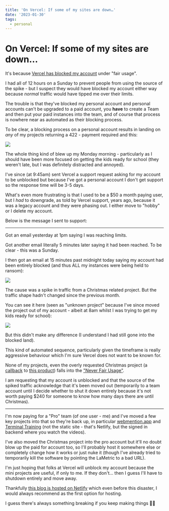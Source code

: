```yaml
---
title: 'On Vercel: If some of my sites are down…'
date: '2023-01-30'
tags:
  - personal
---
```


# On Vercel: If some of my sites are down…

It's because [Vercel has blocked my account](https://vercel.com) under "fair usage".

I had all of 12 hours on a Sunday to prevent people from using the source of the spike - but I suspect they would have blocked my account either way because _normal_ traffic would have tipped me over their limits.

<!--more-->

The trouble is that they've blocked my personal account and personal accounts can't be upgraded to a paid account, you **have** to create a Team and then put your paid instances into the team, and of course that process is nowhere near as automated as their blocking process.

To be clear, a blocking process on a personal account results in landing on _any_ of my projects returning a 422 - payment required and this:

![](/images/vercel-blocked.png)

The whole thing kind of blew up my Monday morning - particularly as I should have been more focused on getting the kids ready for school (they weren't late, but I was definitely distracted and annoyed).

I've since (at 9:45am) sent Vercel a support request asking for my account to be unblocked but because I've got a personal account I don't get support so the response time will be 3-5 days.

What's even more frustrating is that I used to be a $50 a month paying user, but I *had* to downgrade, as told by Vercel support, years ago, because it was a legacy account and they were phasing out. I either move to "hobby" or I delete my account.

Below is the message I sent to support:

---

Got an email yesterday at 1pm saying I was reaching limits.

Got another email literally 5 minutes later saying it had been reached. To be clear - this was a Sunday.

I then got an email at 15 minutes past midnight today saying my account had been entirely blocked (and thus ALL my instances were being held to ransom):

![](/images/vercel-emails.png)

The cause was a spike in traffic from a Christmas related project. But the traffic shape hadn't changed since the previous month.

You can see it here (seen as "unknown project" because I've since moved the project out of my account - albeit at 8am whilst I was trying to get my kids ready for school):

![](/images/vercel-traffic.png)

But this didn't make any difference (I understand I had still gone into the blocked land).

This kind of automated sequence, particularly given the timeframe is really aggressive behaviour which I'm sure Vercel does not want to be known for.

None of my projects, even the overly requested Christmas project (a [callback](https://days-to-xmas.isthe.link/) to [this product](https://apps.lametric.com/apps/days_to_christmas/2032?apps_for=time&product=market&market=en-US)) falls into the ["Never Fair Usage"](https://vercel.com/docs/concepts/limits/fair-use-policy#never-fair-use).

I am requesting that my account is unblocked and that the source of the spiked traffic acknowledge that it's been moved out (temporarily to a team account until I decide whether to shut it down entirely because it's not worth paying $240 for someone to know how many days there are until Christmas).

---

I'm now paying for a "Pro" team (of one user - me) and I've moved a few key projects into that so they're back up, in particular [webmention.app](https://webmention.app/) and [Terminal Training](https://terminal.training/) (not the static site - that's Netlify, but the signed in backend where you watch the videos).

I've also moved the Christmas project into the pro account but it'll no doubt blow up the paid for account too, so I'll probably host it somewhere else or completely change how it works or just nuke it (though I've already tried to temporarily kill the software by pointing the LaMetric to a bad URL).

I'm just hoping that folks at Vercel will unblock my account because the mini projects are useful, if only to me. If they don't… then I guess I'll have to shutdown entirely and move away.

Thankfully [this blog is hosted on Netlify](https://www.netlify.com/) which even before this disaster, I would always recommend as the first option for hosting.

I guess there's always something breaking if you keep making things 🤷‍♀
